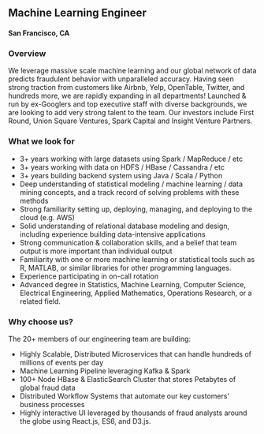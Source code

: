 ## Machine Learning Engineer
#### San Francisco, CA

### Overview
We leverage massive scale machine learning and our global network of data predicts fraudulent behavior with unparalleled accuracy. Having seen strong traction from customers like Airbnb, Yelp, OpenTable, Twitter, and hundreds more, we are rapidly expanding in all departments! Launched & run by ex-Googlers and top executive staff with diverse backgrounds, we are looking to add very strong talent to the team. Our investors include First Round, Union Square Ventures, Spark Capital and Insight Venture Partners.

### What we look for
+ 3+ years working with large datasets using Spark / MapReduce / etc
+ 3+ years working with data on HDFS / HBase / Cassandra / etc
+ 3+ years building backend system using Java / Scala / Python
+ Deep understanding of statistical modeling / machine learning / data mining concepts, and a track record of solving problems with these methods
+ Strong familiarity setting up, deploying, managing, and deploying to the cloud (e.g. AWS)
+ Solid understanding of relational database modeling and design, including experience building data-intensive applications 
+ Strong communication & collaboration skills, and a belief that team output is more important than individual output
+ Familiarity with one or more machine learning or statistical tools such as R, MATLAB, or similar libraries for other programming languages.
+ Experience participating in on-call rotation
+ Advanced degree in Statistics, Machine Learning, Computer Science, Electrical Engineering, Applied Mathematics, Operations Research, or a related field.

### Why choose us?
The 20+ members of our engineering team are building:

+ Highly Scalable, Distributed Microservices that can handle hundreds of millions of events per day
+ Machine Learning Pipeline leveraging Kafka & Spark
+ 100+ Node HBase & ElasticSearch Cluster that stores Petabytes of global fraud data
+ Distributed Workflow Systems that automate our key customers’ business processes
+ Highly interactive UI leveraged by thousands of fraud analysts around the globe using React.js, ES6, and D3.js.


